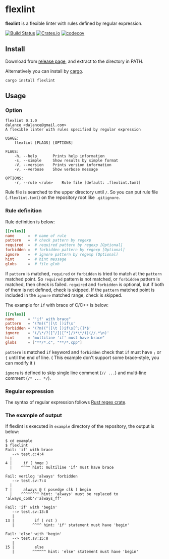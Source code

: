 # flexlint

**flexlint** is a flexible linter with rules defined by regular expression.

[![Build Status](https://travis-ci.org/dalance/flexlint.svg?branch=master)](https://travis-ci.org/dalance/flexlint)
[![Crates.io](https://img.shields.io/crates/v/flexlint.svg)](https://crates.io/crates/flexlint)
[![codecov](https://codecov.io/gh/dalance/flexlint/branch/master/graph/badge.svg)](https://codecov.io/gh/dalance/flexlint)

## Install
Download from [release page](https://github.com/dalance/flexlint/releases/latest), and extract to the directory in PATH.

Alternatively you can install by [cargo](https://crates.io).

```
cargo install flexlint
```

## Usage

### Option

```
flexlint 0.1.0
dalance <dalance@gmail.com>
A flexible linter with rules specified by regular expression

USAGE:
    flexlint [FLAGS] [OPTIONS]

FLAGS:
    -h, --help       Prints help information
    -s, --simple     Show results by simple format
    -V, --version    Prints version information
    -v, --verbose    Show verbose message

OPTIONS:
    -r, --rule <rule>    Rule file [default: .flexlint.toml]
```

Rule file is searched to the upper directory until `/`.
So you can put rule file (`.flexlint.toml`) on the repository root like `.gitignore`.

### Rule definition

Rule definition is below:

```.flexlint.toml
[[rules]]
name      =  # name of rule
pattern   =  # check pattern by regexp
required  =  # required pattern by regexp [Optional]
forbidden =  # forbidden pattern by regexp [Optional]
ignore    =  # ignore pattern by regexp [Optional]
hint      =  # hint message
globs     =  # file glob
```

If `pattern` is matched, `required` or `forbidden` is tried to match at the `pattern` matched point.
So `required` pattern is not matched, or `forbidden` pattern is matched, then check is failed.
`required` and `forbidden` is optional, but if both of them is not defined, check is skipped.
If the `pattern` matched point is included in the `ignore` matched range, check is skipped.

The example for `if` with brace of C/C++ is below:

```.flexlint.toml
[[rules]]
name      = "'if' with brace"
pattern   = '(?m)(^|[\t ])if\s'
forbidden = '(?m)(^|[\t ])if\s[^;{]*$'
ignore    = '(/\*/?([^/]|[^*]/)*\*/)|(//.*\n)'
hint      = "multiline 'if' must have brace"
globs     = ["**/*.c", "**/*.cpp"]
```

`pattern` is matched `if` keyword and `forbidden` check that `if` must have `;` or `{` until the end of line.
( This example don't support some brace-style, you can modify it )

`ignore` is defined to skip single line comment (`// ...`) and multi-line comment (`/* ... */`).

### Regular expression

The syntax of regular expression follows [Rust regex crate](https://docs.rs/regex/latest/regex/#syntax).

### The example of output

If flexlint is executed in `example` directory of the repository, the output is below:

```console
$ cd example
$ flexlint
Fail: 'if' with brace
   --> test.c:4:4
  |
4 |     if ( hoge )
  |    ^^^^ hint: multiline 'if' must have brace

Fail: verilog 'always' forbidden
   --> test.sv:7:4
  |
7 |     always @ ( posedge clk ) begin
  |    ^^^^^^^^ hint: 'always' must be replaced to 'always_comb'/'always_ff'

Fail: 'if' with 'begin'
   --> test.sv:13:8
   |
13 |         if ( rst )
   |        ^^^^ hint: 'if' statement must have 'begin'

Fail: 'else' with 'begin'
   --> test.sv:15:8
   |
15 |         else
   |        ^^^^^^ hint: 'else' statement must have 'begin'

```
